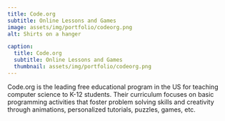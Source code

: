 ```yaml
---
title: Code.org
subtitle: Online Lessons and Games
image: assets/img/portfolio/codeorg.png
alt: Shirts on a hanger

caption:
  title: Code.org
  subtitle: Online Lessons and Games
  thumbnail: assets/img/portfolio/codeorg.png
---
```

Code.org is the leading free educational program in the US for teaching computer science to K-12 students. Their curriculum focuses on basic programming activities that foster problem solving skills and creativity through animations, personalized tutorials, puzzles, games, etc.



